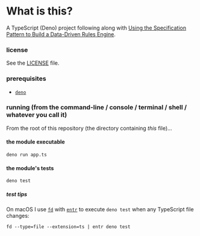 # What is this?

A TypeScript (Deno) project following along with [Using the Specification
Pattern to Build a Data-Driven Rules Engine].

### license

See the [LICENSE] file.

### prerequisites

- [`deno`]

### running (from the command-line / console / terminal / shell / whatever you call it)

From the root of this repository (the directory containing _this_ file)...

#### the module executable

```shell
deno run app.ts
```

#### the module's tests

```shell
deno test
```

##### test tips

On macOS I use [`fd`] with [`entr`] to execute `deno test` when any
TypeScript file changes:

```
fd --type=file --extension=ts | entr deno test
```

[Using the Specification Pattern to Build a Data-Driven Rules Engine]: https://blog.jonblankenship.com/2019/10/04/using-the-specification-pattern-to-build-a-data-driven-rules-engine/
[LICENSE]: ./LICENSE
[`deno`]: https://deno.land
[`fd`]: https://github.com/sharkdp/fd
[`entr`]: https://github.com/clibs/entr
